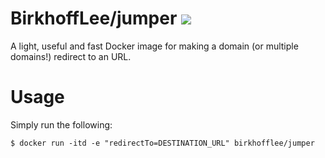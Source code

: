 # BirkhoffLee/jumper [![](https://images.microbadger.com/badges/image/birkhofflee/blogredirect.svg)](https://microbadger.com/images/birkhofflee/blogredirect)
A light, useful and fast Docker image for making a domain (or multiple domains!) redirect to an URL.

# Usage
Simply run the following:
```
$ docker run -itd -e "redirectTo=DESTINATION_URL" birkhofflee/jumper
```
